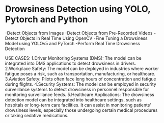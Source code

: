 # Drowsiness Detection using YOLO, Pytorch and Python
-Detect Objects from Images
-Detect Objects from Pre-Recorded Videos
-Detect Objects in Real Time Using OpenCV
-Fine Tuning a Drowsiness Model using YOLOv5 and PyTorch
-Perform Real Time Drowsiness Detection

USE CASES:
1.Driver Monitoring Systems (DMS): The model can be integrated into DMS applications to detect drowsiness in drivers.</n>
2.Workplace Safety: The model can be deployed in industries where worker fatigue poses a risk, such as transportation, manufacturing, or healthcare.
3.Aviation Safety: Pilots often face long hours of concentration and fatigue during flights. 
4.Security Systems: The model can be employed in security surveillance systems to detect drowsiness in personnel responsible for monitoring surveillance feeds. 
5.Healthcare Applications: The drowsiness detection model can be integrated into healthcare settings, such as hospitals or long-term care facilities. It can assist in monitoring patients' drowsiness levels, especially those undergoing certain medical procedures or taking sedative medications.
